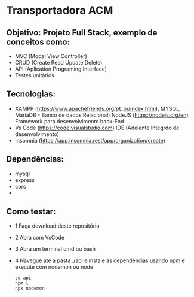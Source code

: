 # Transportadora ACM
## Objetivo: Projeto Full Stack, exemplo de conceitos como:

- MVC (Modal View Controller)
- CRUD (Create Read Update Delete)
- API (Aplication Programing Interface)
- Testes unitários

## Tecnologias:
- XAMPP (https://www.apachefriends.org/pt_br/index.html), MYSQL, MariaDB - Banco de dados Relacional)
  NodeJS (https://nodejs.org/en) Framework para desenvolvimento back-End
- Vs Code (https://code.visualstudio.com) IDE (Adelente Integrdo de desenvolvimento)
- Insomnia (https://app.insomnia.rest/app/organization/create) 

## Dependências:
- mysql
- express
- cors
- 
## Como testar:
- 1 Faça download deste repositório
- 2 Abra com VsCode
- 3 Abra um terminal cmd ou bash
- 4 Navegue até a pasta ./api e instale as dependências usando npm e execute com nodemon ou node

  ```
  cd api
  npm i
  npx nodemon
  
  ```
 
